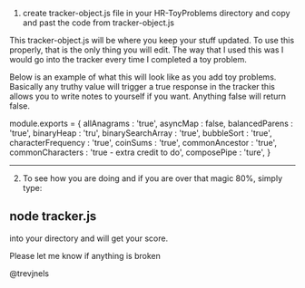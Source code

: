 
1. create tracker-object.js file in your HR-ToyProblems directory and copy and past the code from tracker-object.js

This tracker-object.js will be where you keep your stuff updated. To use this properly, that is the only thing you will edit. The way that I used this was I would go into the tracker every time I completed a toy problem. 

 Below is an example of what this will look like as you add toy problems. Basically any truthy value will trigger a true response in the tracker this allows you to write notes to yourself if you want. Anything false will return false. 

 module.exports = {
 allAnagrams            : 'true',
 asyncMap               : false,
 balancedParens         : 'true',
 binaryHeap             : 'tru',
 binarySearchArray      : 'true',
 bubbleSort             : 'true',
 characterFrequency     : 'true',
 coinSums               : 'true',
 commonAncestor         : 'true',
 commonCharacters       : 'true - extra credit to do',
 composePipe            : 'ture',
 }

- - - - - - - - - - - - - - - - - - - - - - - - - - - - - - - - - - - 

2. To see how you are doing and if you are over that magic 80%, simply type:
## node tracker.js ##
into your directory and will get your score.


Please let me know if anything is broken

@trevjnels